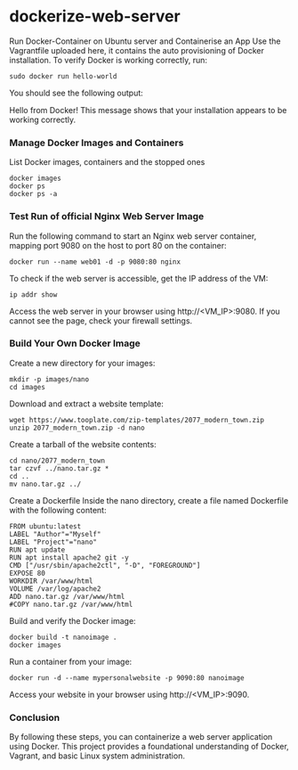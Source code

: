 # dockerize-web-server
Run Docker-Container on Ubuntu server and Containerise an App
Use the Vagrantfile uploaded here, it contains the auto provisioning of Docker installation. To verify Docker is working correctly, run:

```
sudo docker run hello-world
```
You should see the following output:

Hello from Docker!
This message shows that your installation appears to be working correctly.

### Manage Docker Images and Containers

List Docker images, containers and the stopped ones

```
docker images
docker ps
docker ps -a
```

### Test Run of official Nginx Web Server Image

Run the following command to start an Nginx web server container, mapping port 9080 on the host to port 80 on the container:

```
docker run --name web01 -d -p 9080:80 nginx
```

To check if the web server is accessible, get the IP address of the VM:

```
ip addr show
```

Access the web server in your browser using http://<VM_IP>:9080. If you cannot see the page, check your firewall settings.

### Build Your Own Docker Image

Create a new directory for your images:

```
mkdir -p images/nano
cd images
```

Download and extract a website template:

```
wget https://www.tooplate.com/zip-templates/2077_modern_town.zip
unzip 2077_modern_town.zip -d nano
```

Create a tarball of the website contents:

```
cd nano/2077_modern_town
tar czvf ../nano.tar.gz *
cd ..
mv nano.tar.gz ../
```

Create a Dockerfile
Inside the nano directory, create a file named Dockerfile with the following content:

```
FROM ubuntu:latest
LABEL "Author"="Myself"
LABEL "Project"="nano"
RUN apt update
RUN apt install apache2 git -y
CMD ["/usr/sbin/apache2ctl", "-D", "FOREGROUND"]
EXPOSE 80
WORKDIR /var/www/html
VOLUME /var/log/apache2
ADD nano.tar.gz /var/www/html
#COPY nano.tar.gz /var/www/html
```

Build and verify the Docker image:

```
docker build -t nanoimage .
docker images
```
Run a container from your image:

```
docker run -d --name mypersonalwebsite -p 9090:80 nanoimage
```

Access your website in your browser using http://<VM_IP>:9090.

### Conclusion

By following these steps, you can containerize a web server application using Docker. This project provides a foundational understanding of Docker, Vagrant, and basic Linux system administration.




